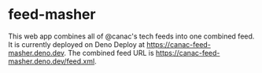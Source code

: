 # feed-masher

This web app combines all of @canac's tech feeds into one combined feed. It is
currently deployed on Deno Deploy at https://canac-feed-masher.deno.dev. The
combined feed URL is https://canac-feed-masher.deno.dev/feed.xml.
